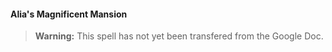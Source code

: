 #### Alia's Magnificent Mansion
<!-- previously "Magnificent Mansion" -->

> **Warning:**
> This spell has not yet been transfered from the Google Doc.
